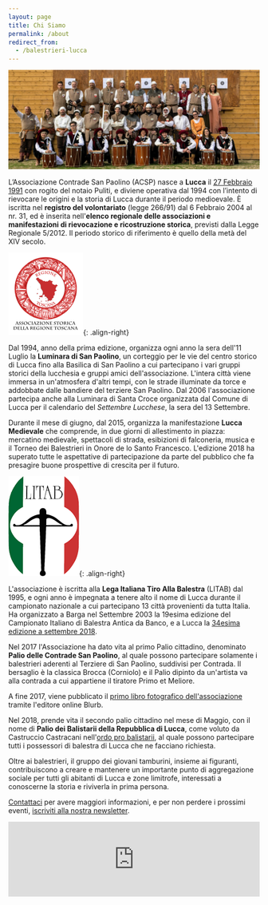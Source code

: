 ```yaml
---
layout: page
title: Chi Siamo
permalink: /about
redirect_from:
  - /balestrieri-lucca
---
```


![foto gruppo contrade san paolino](/images/contrade-san-paolino.jpg)

L’Associazione Contrade San Paolino (ACSP) nasce a **Lucca** il [27 Febbraio 1991](/2019/nascita-associazione-contrade-san-paolino)
con rogito del notaio Puliti, e diviene operativa dal 1994 con l’intento di
rievocare le origini e la storia di Lucca durante il periodo medioevale. È
iscritta nel **registro del volontariato** (legge 266/91) dal 6 Febbraio 2004 al
nr. 31, ed è inserita nell'**elenco regionale delle associazioni e
manifestazioni di rievocazione e ricostruzione storica**, previsti dalla Legge
Regionale 5/2012. Il periodo storico di riferimento è quello della metà del XIV
secolo.

![regione toscana](/images/regtosc.png){: .align-right}

Dal 1994, anno della prima edizione, organizza ogni anno la sera dell'11 Luglio
la **Luminara di San Paolino**, un corteggio per le vie del centro storico di
Lucca fino alla Basilica di San Paolino a cui partecipano i vari gruppi storici
della lucchesia e gruppi amici dell'associazione. L'intera città viene immersa
in un'atmosfera d'altri tempi, con le strade illuminate da torce e addobbate
dalle bandiere del terziere San Paolino. Dal 2006 l'associazione partecipa anche
alla Luminara di Santa Croce organizzata dal Comune di Lucca per il calendario
del *Settembre Lucchese*, la sera del 13 Settembre.

Durante il mese di giugno, dal 2015, organizza la manifestazione **Lucca
Medievale** che comprende, in due giorni di allestimento in piazza: mercatino
medievale, spettacoli di strada, esibizioni di falconeria, musica e il Torneo
dei Balestrieri in Onore de lo Santo Francesco. L'edizione 2018 ha superato
tutte le aspettative di partecipazione da parte del pubblico che fa presagire
buone prospettive di crescita per il futuro.

![litab lega italiana tiro alla balestra](/images/litab.gif){: .align-right}

L'associazione è iscritta alla **Lega Italiana Tiro Alla Balestra** (LITAB) dal
1995, e ogni anno è impegnata a tenere alto il nome di Lucca durante il
campionato nazionale a cui partecipano 13 città provenienti da tutta Italia. Ha
organizzato a Barga nel Settembre 2003 la 19esima edizione del Campionato
Italiano di Balestra Antica da Banco, e a Lucca la [34esima edizione a settembre
2018](/campionato-litab-lucca-2018).

Nel 2017 l'Associazione ha dato vita al primo Palio cittadino, denominato
**Palio delle Contrade San Paolino**, al quale possono partecipare solamente i
balestrieri aderenti al Terziere di San Paolino, suddivisi per Contrada. Il
bersaglio è la classica Brocca (Corniolo) e il Palio dipinto da un'artista va
alla contrada a cui appartiene il tiratore Primo et Meliore.

A fine 2017, viene pubblicato il [primo libro fotografico
dell'associazione](http://www.blurb.com/b/8353950-contrade-san-paolino-2017)
tramite l'editore online Blurb.

Nel 2018, prende vita il secondo palio cittadino nel mese di Maggio, con il nome
di **Palio dei Balistarii della Repubblica di Lucca**, come voluto da Castruccio
Castracani nell'[ordo pro balistarii](/ordo-pro-balistarii), al quale possono
partecipare tutti i possessori di balestra di Lucca che ne facciano richiesta.

Oltre ai balestrieri, il gruppo dei giovani tamburini, insieme ai figuranti,
contribuiscono a creare e mantenere un importante punto di aggregazione sociale
per tutti gli abitanti di Lucca e zone limitrofe, interessati a conoscerne la
storia e riviverla in prima persona.

[Contattaci](/contatti) per avere maggiori informazioni, e per non perdere i
prossimi eventi, [iscriviti alla nostra newsletter](/newsletter).

<!-- SnapWidget -->
<script src="https://snapwidget.com/js/snapwidget.js"></script>
<iframe src="https://snapwidget.com/embed/635566" class="snapwidget-widget" allowtransparency="true" frameborder="0" scrolling="no" style="border:none; overflow:hidden; width:100%; "></iframe>
